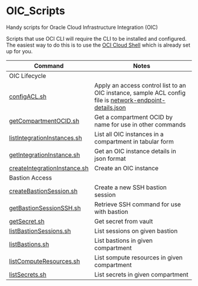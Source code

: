 # OIC_Scripts
Handy scripts for Oracle Cloud Infrastructure Integration (OIC)

Scripts that use OCI CLI will require the CLI to be installed and configured. The easiest way to do this is to use the [OCI Cloud Shell](https://docs.oracle.com/en-us/iaas/Content/API/Concepts/cloudshellintro.htm) which is already set up for you.

|Command|Notes|
|-------|-----|
|OIC Lifecycle||
|[configACL.sh](bin/configACL.sh)|Apply an access control list to an OIC instance, sample ACL config file is [network-endpoint-details.json](samples/network-endpoint-details.json)|
|[getCompartmentOCID.sh](bin/getCompartmentOCID.sh)|Get a compartment OCID by name for use in other commands|
|[listIntegrationInstances.sh](bin/listIntegrationInstances.sh)|List all OIC instances in a compartment in tabular form|
|[getIntegrationInstance.sh](bin/getIntegrationInstance.sh)|Get an OIC instance details in json format|
|[createIntegrationInstance.sh](bin/createIntegrationInstance.sh)|Create an OIC instance|
|Bastion Access||
|[createBastionSession.sh](bin/createBastionSession.sh)|Create a new SSH bastion session|
|[getBastionSessionSSH.sh](bin/getBastionSessionSSH.sh)|Retrieve SSH command for use with bastion|
|[getSecret.sh](bin/getSecret.sh)|Get secret from vault|
|[listBastionSessions.sh](bin/listBastionSessions.sh)|List sessions on given bastion|
|[listBastions.sh](bin/listBastions.sh)|List bastions in given compartment|
|[listComputeResources.sh](bin/listComputeResources.sh)|List sompute resources in given compartment|
|[listSecrets.sh](bin/listSecrets.sh)|List secrets in given compartment|
